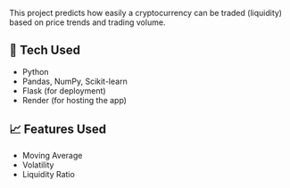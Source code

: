 This project predicts how easily a cryptocurrency can be traded (liquidity) based on price trends and trading volume.

## 🚀 Tech Used
- Python
- Pandas, NumPy, Scikit-learn
- Flask (for deployment)
- Render (for hosting the app)

## 📈 Features Used
- Moving Average
- Volatility
- Liquidity Ratio
